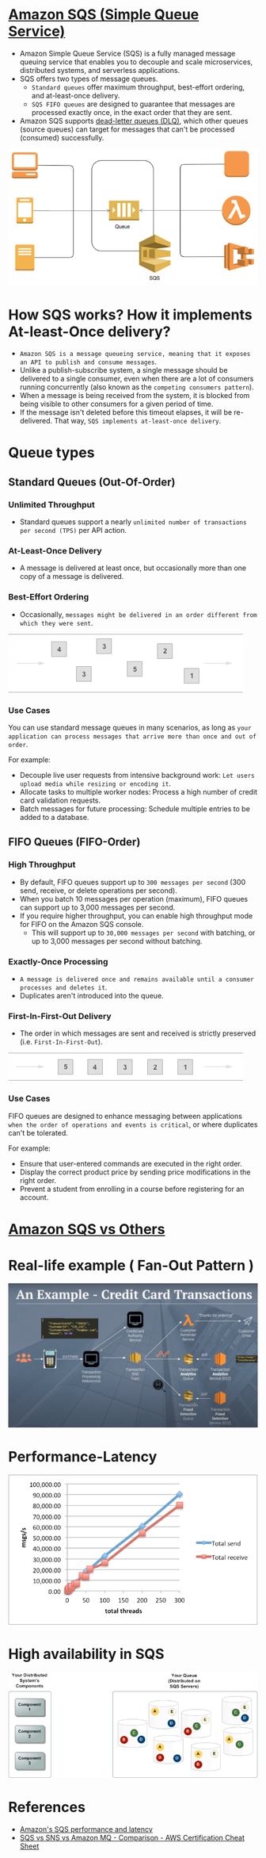 
# [Amazon SQS (Simple Queue Service)](https://aws.amazon.com/sqs/)
- Amazon Simple Queue Service (SQS) is a fully managed message queuing service that enables you to decouple and scale microservices, distributed systems, and serverless applications.
- SQS offers two types of message queues.
    - `Standard queues` offer maximum throughput, best-effort ordering, and at-least-once delivery.
    - `SQS FIFO queues` are designed to guarantee that messages are processed exactly once, in the exact order that they are sent.
- Amazon SQS supports [dead-letter queues (DLQ)](https://docs.aws.amazon.com/AWSSimpleQueueService/latest/SQSDeveloperGuide/sqs-dead-letter-queues.html), which other queues (source queues) can target for messages that can't be processed (consumed) successfully.

![img.png](assests/sqs/sqs_img.png)

# How SQS works? How it implements At-least-Once delivery?
- `Amazon SQS is a message queueing service, meaning that it exposes an API to publish and consume messages`. 
- Unlike a publish-subscribe system, a single message should be delivered to a single consumer, even when there are a lot of consumers running concurrently (also known as the `competing consumers pattern`).
- When a message is being received from the system, it is blocked from being visible to other consumers for a given period of time. 
- If the message isn't deleted before this timeout elapses, it will be re-delivered. That way, `SQS implements at-least-once delivery`.

# Queue types

## Standard Queues (Out-Of-Order)

### Unlimited Throughput
- Standard queues support a nearly `unlimited number of transactions per second (TPS)` per API action.

### At-Least-Once Delivery
- A message is delivered at least once, but occasionally more than one copy of a message is delivered.

### Best-Effort Ordering
- Occasionally, `messages might be delivered in an order different from which they were sent`.

![img.png](assests/sqs/standard_queues_sqs_img.png)

### Use Cases

You can use standard message queues in many scenarios, as long as `your application can process messages that arrive more than once and out of order`.

For example:
- Decouple live user requests from intensive background work: `Let users upload media while resizing or encoding it`.
- Allocate tasks to multiple worker nodes: Process a high number of credit card validation requests. 
- Batch messages for future processing: Schedule multiple entries to be added to a database.

## FIFO Queues (FIFO-Order)

### High Throughput
- By default, FIFO queues support up to `300 messages per second` (300 send, receive, or delete operations per second). 
- When you batch 10 messages per operation (maximum), FIFO queues can support up to 3,000 messages per second. 
- If you require higher throughput, you can enable high throughput mode for FIFO on the Amazon SQS console.
  - This will support up to `30,000 messages per second` with batching, or up to 3,000 messages per second without batching.

### Exactly-Once Processing
- `A message is delivered once and remains available until a consumer processes and deletes it`. 
- Duplicates aren't introduced into the queue.

### First-In-First-Out Delivery
- The order in which messages are sent and received is strictly preserved (i.e. `First-In-First-Out`).

![img.png](assests/sqs/sqs_fifo_queues.png)

### Use Cases

FIFO queues are designed to enhance messaging between applications `when the order of operations and events is critical`, or where duplicates can't be tolerated. 

For example:
- Ensure that user-entered commands are executed in the right order.
- Display the correct product price by sending price modifications in the right order.
- Prevent a student from enrolling in a course before registering for an account.

# [Amazon SQS vs Others](../../../README.md#message-brokers)

# Real-life example ( Fan-Out Pattern )

![img.png](assests/sns/aws_sns_sqs_example_img.png)

# Performance-Latency

![img.png](assests/sqs_threads_img.png)

# High availability in SQS

![img.png](assests/sqs_ha_img.png)

# References
- [Amazon's SQS performance and latency](https://softwaremill.com/amazon-sqs-performance-latency/)
- [SQS vs SNS vs Amazon MQ - Comparison - AWS Certification Cheat Sheet](https://cloud.in28minutes.com/aws-certification-sqs-vs-sns-vs-amazon-mq)